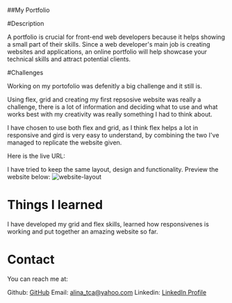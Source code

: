 ##My Portfolio

#Description

A portfolio is crucial for front-end web developers because it helps showing a small part of their skills. Since a web developer's main job is creating websites and applications, an online portfolio will help showcase your technical skills and attract potential clients.


#Challenges

Working on my portofolio was defenitly a big challenge and it still is. 

Using flex, grid and creating my first repsosive website was really a challenge, there is a lot of information and deciding what to use and what works best with my creativity was really something I had to think about.

I have chosen to use both flex and grid, as I think flex helps a lot in responsive and gird is very easy to understand, by combining the two I've managed to replicate the website given. 

Here is the live URL:

I have tried to keep the same layout, design and functionality. Preview the website below: ![website-layout](https://user-images.githubusercontent.com/99126225/197775433-a4f04661-b4ca-442f-b4c9-b8275c26b9b0.png)


# Things I learned

I have developed my grid and flex skills, learned how responsivenes is working and put together an amazing website so far.


# Contact

You can reach me at:

Github: [GitHub](https://github.com/alinatca)
Email: alina_tca@yahoo.com
Linkedin: [LinkedIn Profile](https://www.linkedin.com/in/alina-tudor-7a1047168/)
